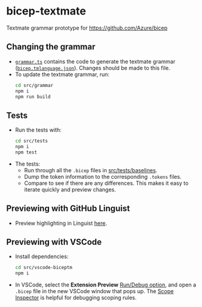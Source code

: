# bicep-textmate
Textmate grammar prototype for https://github.com/Azure/bicep

## Changing the grammar
* [`grammar.ts`](./src/grammar/grammar.ts) contains the code to generate the textmate grammar ([`bicep.tmlanguage.json`](./bicep.tmlanguage.json)). Changes should be made to this file.
* To update the textmate grammar, run:
    ```sh
    cd src/grammar
    npm i
    npm run build
    ```

## Tests
* Run the tests with:
    ```sh
    cd src/tests
    npm i
    npm test
    ```
* The tests:
    * Run through all the `.bicep` files in [src/tests/baselines](./src/tests/baselines).
    * Dump the token information to the corresponding `.tokens` files.
    * Compare to see if there are any differences. This makes it easy to iterate quickly and preview changes.

## Previewing with GitHub Linguist
* Preview highlighting in Linguist [here][linguist-preview].

## Previewing with VSCode
* Install dependencies:
    ```sh
    cd src/vscode-biceptm
    npm i
    ```
* In VSCode, select the **Extension Preview** [Run/Debug option](https://code.visualstudio.com/Docs/editor/debugging), and open a `.bicep` file in the new VSCode window that pops up. The [Scope Inspector](https://code.visualstudio.com/api/language-extensions/syntax-highlight-guide#scope-inspector) is helpful for debugging scoping rules.

[linguist-preview]: https://github-lightshow.herokuapp.com/?utf8=%E2%9C%93&scope=from-url&grammar_format=json&grammar_url=https%3A%2F%2Fraw.githubusercontent.com%2Fanthony-c-martin%2Fbicep-textmate%2Fmain%2Fbicep.tmlanguage.json&grammar_text=&code_source=from-url&code_url=https%3A%2F%2Fraw.githubusercontent.com%2Fanthony-c-martin%2Fbicep-textmate%2Fmain%2Fsrc%2Ftests%2Fbaselines%2Fbasic.bicep